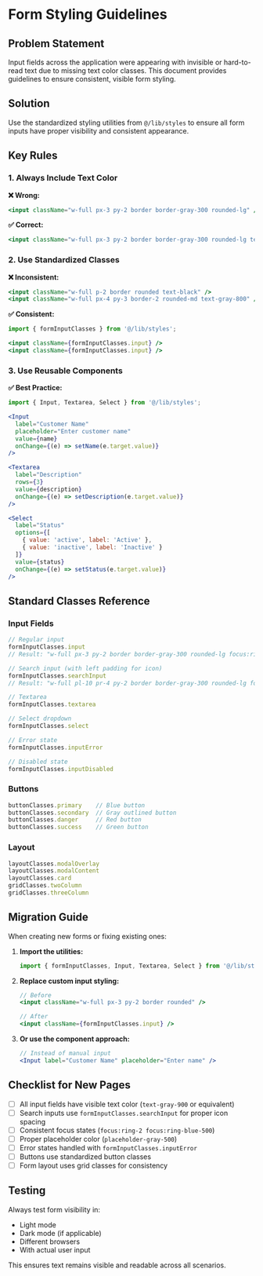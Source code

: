 # Form Styling Guidelines

## Problem Statement
Input fields across the application were appearing with invisible or hard-to-read text due to missing text color classes. This document provides guidelines to ensure consistent, visible form styling.

## Solution
Use the standardized styling utilities from `@/lib/styles` to ensure all form inputs have proper visibility and consistent appearance.

## Key Rules

### 1. Always Include Text Color
**❌ Wrong:**
```jsx
<input className="w-full px-3 py-2 border border-gray-300 rounded-lg" />
```

**✅ Correct:**
```jsx
<input className="w-full px-3 py-2 border border-gray-300 rounded-lg text-gray-900" />
```

### 2. Use Standardized Classes
**❌ Inconsistent:**
```jsx
<input className="w-full p-2 border rounded text-black" />
<input className="w-full px-4 py-3 border-2 rounded-md text-gray-800" />
```

**✅ Consistent:**
```jsx
import { formInputClasses } from '@/lib/styles';

<input className={formInputClasses.input} />
<input className={formInputClasses.input} />
```

### 3. Use Reusable Components
**✅ Best Practice:**
```jsx
import { Input, Textarea, Select } from '@/lib/styles';

<Input 
  label="Customer Name" 
  placeholder="Enter customer name"
  value={name}
  onChange={(e) => setName(e.target.value)}
/>

<Textarea 
  label="Description" 
  rows={3}
  value={description}
  onChange={(e) => setDescription(e.target.value)}
/>

<Select
  label="Status"
  options={[
    { value: 'active', label: 'Active' },
    { value: 'inactive', label: 'Inactive' }
  ]}
  value={status}
  onChange={(e) => setStatus(e.target.value)}
/>
```

## Standard Classes Reference

### Input Fields
```jsx
// Regular input
formInputClasses.input
// Result: "w-full px-3 py-2 border border-gray-300 rounded-lg focus:ring-2 focus:ring-blue-500 focus:border-transparent text-gray-900 placeholder-gray-500"

// Search input (with left padding for icon)
formInputClasses.searchInput  
// Result: "w-full pl-10 pr-4 py-2 border border-gray-300 rounded-lg focus:ring-2 focus:ring-blue-500 focus:border-transparent text-gray-900 placeholder-gray-500"

// Textarea
formInputClasses.textarea

// Select dropdown
formInputClasses.select

// Error state
formInputClasses.inputError

// Disabled state
formInputClasses.inputDisabled
```

### Buttons
```jsx
buttonClasses.primary    // Blue button
buttonClasses.secondary  // Gray outlined button
buttonClasses.danger     // Red button
buttonClasses.success    // Green button
```

### Layout
```jsx
layoutClasses.modalOverlay
layoutClasses.modalContent
layoutClasses.card
gridClasses.twoColumn
gridClasses.threeColumn
```

## Migration Guide

When creating new forms or fixing existing ones:

1. **Import the utilities:**
   ```jsx
   import { formInputClasses, Input, Textarea, Select } from '@/lib/styles';
   ```

2. **Replace custom input styling:**
   ```jsx
   // Before
   <input className="w-full px-3 py-2 border rounded" />
   
   // After
   <input className={formInputClasses.input} />
   ```

3. **Or use the component approach:**
   ```jsx
   // Instead of manual input
   <Input label="Customer Name" placeholder="Enter name" />
   ```

## Checklist for New Pages

- [ ] All input fields have visible text color (`text-gray-900` or equivalent)
- [ ] Search inputs use `formInputClasses.searchInput` for proper icon spacing
- [ ] Consistent focus states (`focus:ring-2 focus:ring-blue-500`)
- [ ] Proper placeholder color (`placeholder-gray-500`)
- [ ] Error states handled with `formInputClasses.inputError`
- [ ] Buttons use standardized button classes
- [ ] Form layout uses grid classes for consistency

## Testing
Always test form visibility in:
- Light mode
- Dark mode (if applicable)
- Different browsers
- With actual user input

This ensures text remains visible and readable across all scenarios.
